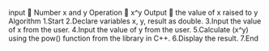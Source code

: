 input 
	Number x and y
Operation 
	x^y
Output 
	the value of x raised to y
Algorithm
1.Start
2.Declare variables x, y, result as double.
3.Input the value of x from the user.
4.Input the value of y from the user.
5.Calculate (x^y) using the pow() function from the <cmath> library in C++.
6.Display the result.
7.End 
